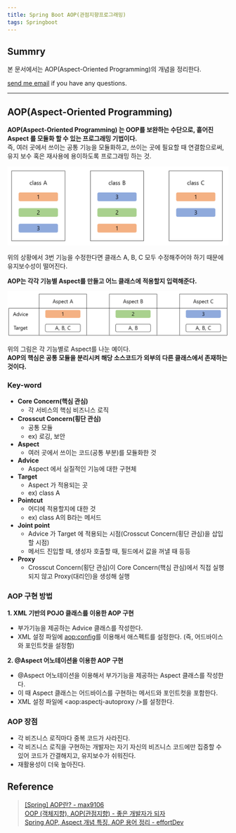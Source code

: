 ```yaml
---
title: Spring Boot AOP(관점지향프로그래밍)
tags: Springboot
---
```


## Summry

본 문서에서는 AOP(Aspect-Oriented Programming)의 개념을 정리한다.  

[send me email](mailto:jewel7492@gmail.com) if you have any questions.

<!--more-->

---

## AOP(Aspect-Oriented Programming)

**AOP(Aspect-Oriented Programming) 는 OOP를 보완하는 수단으로, 흩어진 Aspect 를 모듈화 할 수 있는 프로그래밍 기법이다.**  
즉, 여러 곳에서 쓰이는 공통 기능을 모듈화하고, 쓰이는 곳에 필요할 때 연결함으로써, 유지 보수 혹은 재사용에 용이하도록 프로그래밍 하는 것.

![그림1](/assets/Spring_boot/AOP/1.PNG)  

위의 상황에서 3번 기능을 수정한다면 클래스 A, B, C 모두 수정해주어야 하기 때문에 유지보수성이 떨어진다.  

**AOP는 각각 기능별 Aspect를 만들고 어느 클래스에 적용할지 입력해준다.**  

![그림2](/assets/Spring_boot/AOP/2.PNG)  

위의 그림은 각 기능별로 Aspect를 나눈 예이다.  
**AOP의 핵심은 공통 모듈을 분리시켜 해당 소스코드가 외부의 다른 클래스에서 존재하는 것이다.**  

### Key-word

* **Core Concern(핵심 관심)**
    * 각 서비스의 핵심 비즈니스 로직
* **Crosscut Concern(횡단 관심)**
    * 공통 모듈
    * ex) 로깅, 보안
* **Aspect**
    * 여러 곳에서 쓰이는 코드(공통 부분)를 모듈화한 것
* **Advice**
    * Aspect 에서 실질적인 기능에 대한 구현체
* **Target**
    * Aspect 가 적용되는 곳
    * ex) class A
* **Pointcut**
    * 어디에 적용할지에 대한 것
    * ex) class A의 B라는 메서드
* **Joint point**
    * Advice 가 Target 에 적용되는 시점(Crosscut Concern(횡단 관심)을 삽입할 시점)
    * 메서드 진입할 때, 생성자 호출할 때, 필드에서 값을 꺼낼 때 등등
* **Proxy**
    * Crosscut Concern(횡단 관심)이 Core Concern(핵심 관심)에서 직접 실행되지 않고 Proxy(대리인)을 생성해 실행

### AOP 구현 방법

**1. XML 기반의 POJO 클래스를 이용한 AOP 구현**
- 부가기능을 제공하는 Advice 클래스를 작성한다.
- XML 설정 파일에 <aop:config>를 이용해서 애스펙트를 설정한다.
(즉, 어드바이스와 포인트컷을 설정함)

**2. @Aspect 어노테이션을 이용한 AOP 구현**
- @Aspect 어노테이션을 이용해서 부가기능을 제공하는 Aspect 클래스를 작성한다.
- 이 때 Aspect 클래스는 어드바이스를 구현하는 메서드와 포인트컷을 포함한다.
- XML 설정 파일에 <aop:aspectj-autoproxy />를 설정한다.

### AOP 장점

* 각 비즈니스 로직마다 중복 코드가 사라진다.
* 각 비즈니스 로직을 구현하는 개발자는 자기 자신의 비즈니스 코드에만 집중할 수 있어 코드가 간결해지고, 유지보수가 쉬워진다.
* 재활용성이 더욱 높아진다.

## Reference

> [[Spring] AOP란? - max9106](https://velog.io/@max9106/Spring-AOP%EB%9E%80-93k5zjsm95)  
> [OOP (객체지향), AOP(관점지향) - 좋은 개발자가 되자](https://greendreamtrre.tistory.com/601)  
> [Spring AOP, Aspect 개념 특징, AOP 용어 정리 - effortDev](https://shlee0882.tistory.com/206)
